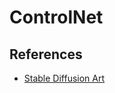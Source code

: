 # ControlNet

## References

- [Stable Diffusion Art](https://stable-diffusion-art.com/controlnet/)
